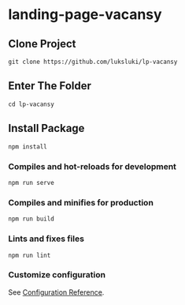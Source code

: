 # landing-page-vacansy

## Clone Project
```
git clone https://github.com/luksluki/lp-vacansy
```

## Enter The Folder
```
cd lp-vacansy
```

## Install Package
```
npm install
```

### Compiles and hot-reloads for development
```
npm run serve
```

### Compiles and minifies for production
```
npm run build
```

### Lints and fixes files
```
npm run lint
```

### Customize configuration
See [Configuration Reference](https://cli.vuejs.org/config/).
